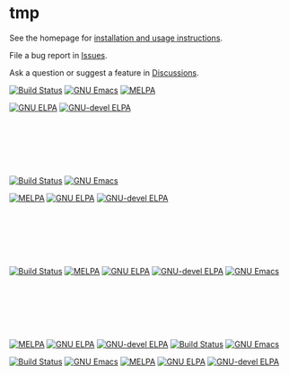 # tmp

See the homepage for [installation and usage instructions](http://company-mode.github.io/).

File a bug report in [Issues](https://github.com/company-mode/company-mode/issues).

Ask a question or suggest a feature in [Discussions](https://github.com/company-mode/company-mode/discussions/).

[![Build Status](https://github.com/company-mode/company-mode/actions/workflows/ci.yml/badge.svg)](https://github.com/company-mode/company-mode/actions/workflows/ci.yml)
[![GNU Emacs](https://img.shields.io/static/v1?logo=gnuemacs&logoColor=fafafa&label=Made%20for&message=GNU%20Emacs&color=7F5AB6&style=flat)](https://www.gnu.org/software/emacs/)
[![MELPA](https://melpa.org/packages/company-badge.svg)](https://melpa.org/#/company)

[![GNU ELPA](https://elpa.gnu.org/packages/company.svg)](https://elpa.gnu.org/packages/company.html)
[![GNU-devel ELPA](https://elpa.gnu.org/devel/company.svg)](https://elpa.gnu.org/devel/company.html)

<br />
<br />
<br />
<br />
<br />

[![Build Status](https://github.com/company-mode/company-mode/actions/workflows/ci.yml/badge.svg)](https://github.com/company-mode/company-mode/actions/workflows/ci.yml)
[![GNU Emacs](https://img.shields.io/static/v1?logo=gnuemacs&logoColor=fafafa&label=Made%20for&message=GNU%20Emacs&color=7F5AB6&style=flat)](https://www.gnu.org/software/emacs/)

[![MELPA](https://melpa.org/packages/company-badge.svg)](https://melpa.org/#/company)
[![GNU ELPA](https://elpa.gnu.org/packages/company.svg)](https://elpa.gnu.org/packages/company.html)
[![GNU-devel ELPA](https://elpa.gnu.org/devel/company.svg)](https://elpa.gnu.org/devel/company.html)

<br />
<br />
<br />
<br />
<br />

[![Build Status](https://github.com/company-mode/company-mode/actions/workflows/ci.yml/badge.svg)](https://github.com/company-mode/company-mode/actions/workflows/ci.yml)
[![MELPA](https://melpa.org/packages/company-badge.svg)](https://melpa.org/#/company)
[![GNU ELPA](https://elpa.gnu.org/packages/company.svg)](https://elpa.gnu.org/packages/company.html)
[![GNU-devel ELPA](https://elpa.gnu.org/devel/company.svg)](https://elpa.gnu.org/devel/company.html)
[![GNU Emacs](https://img.shields.io/static/v1?logo=gnuemacs&logoColor=fafafa&label=Made%20for&message=GNU%20Emacs&color=7F5AB6&style=flat)](https://www.gnu.org/software/emacs/)

<br />
<br />
<br />
<br />
<br />

[![MELPA](https://melpa.org/packages/company-badge.svg)](https://melpa.org/#/company)
[![GNU ELPA](https://elpa.gnu.org/packages/company.svg)](https://elpa.gnu.org/packages/company.html)
[![GNU-devel ELPA](https://elpa.gnu.org/devel/company.svg)](https://elpa.gnu.org/devel/company.html)
[![Build Status](https://github.com/company-mode/company-mode/actions/workflows/ci.yml/badge.svg)](https://github.com/company-mode/company-mode/actions/workflows/ci.yml)
[![GNU Emacs](https://img.shields.io/static/v1?logo=gnuemacs&logoColor=fafafa&label=Made%20for&message=GNU%20Emacs&color=7F5AB6&style=flat)](https://www.gnu.org/software/emacs/)


[![Build Status](https://github.com/company-mode/company-mode/actions/workflows/ci.yml/badge.svg)](https://github.com/company-mode/company-mode/actions/workflows/ci.yml)
[![GNU Emacs](https://img.shields.io/static/v1?logo=gnuemacs&logoColor=fafafa&label=Made%20for&message=GNU%20Emacs&color=7F5AB6&style=flat)](https://www.gnu.org/software/emacs/)
[![MELPA](https://melpa.org/packages/company-badge.svg)](https://melpa.org/#/company)
[![GNU ELPA](https://elpa.gnu.org/packages/company.svg)](https://elpa.gnu.org/packages/company.html)
[![GNU-devel ELPA](https://elpa.gnu.org/devel/company.svg)](https://elpa.gnu.org/devel/company.html)

<br />
<br />
<br />
<br />
<br />

